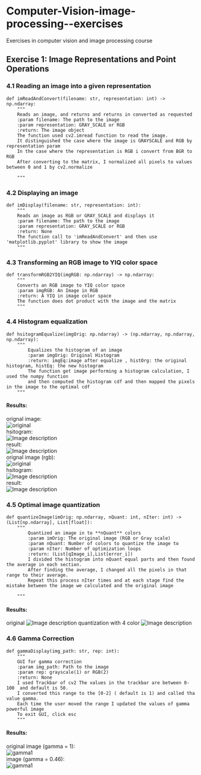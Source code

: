 # Computer-Vision-image-processing--exercises
Exercises in computer vision and image processing course
## Exercise 1: Image Representations and Point Operations
### 4.1 Reading an image into a given representation

```
def imReadAndConvert(filename: str, representation: int) -> np.ndarray:
    """
    Reads an image, and returns and returns in converted as requested
    :param filename: The path to the image
    :param representation: GRAY_SCALE or RGB
    :return: The image object
    The function used cv2.imread function to read the image.
    It distinguished the case where the image is GRAYSCALE and RGB by representation param
    In the case where the representation is RGB i convert from BGR to RGB
    After converting to the matrix, I normalized all pixels to values between 0 and 1 by cv2.normalize

    """
```

### 4.2 Displaying an image
```
def imDisplay(filename: str, representation: int):
    """
    Reads an image as RGB or GRAY_SCALE and displays it
    :param filename: The path to the image
    :param representation: GRAY_SCALE or RGB
    :return: None
    The function call to 'imReadAndConvert' and then use 'matplotlib.pyplot' library to show the image
    """
```
### 4.3 Transforming an RGB image to YIQ color space

```
def transformRGB2YIQ(imgRGB: np.ndarray) -> np.ndarray:
    """
    Converts an RGB image to YIQ color space
    :param imgRGB: An Image in RGB
    :return: A YIQ in image color space
    The function does dot product with the image and the matrix
    """
```
### 4.4 Histogram equalization

```
def hsitogramEqualize(imgOrig: np.ndarray) -> (np.ndarray, np.ndarray, np.ndarray):
    """
        Equalizes the histogram of an image
        :param imgOrig: Original Histogram
        :return: imgEq:image after equalize , histOrg: the original histogram, histEq: the new histogram
        The function get image performing a histogram calculation, I used the numpy function
        and then computed the histogram cdf and then mapped the pixels in the image to the optimal cdf
    """
```
#### Results:  
orignal image:  
![original](https://github.com/caron1211/Computer-Vision-image-processing--exercises/blob/master/Ex1/bac/bac_con.png?raw=true)  
hsitogram:  
![Image description](https://github.com/caron1211/Computer-Vision-image-processing--exercises/blob/master/Ex1/bac/histoOfhsitogramEqualize.png?raw=true)  
result:  
![Image description](https://github.com/caron1211/Computer-Vision-image-processing--exercises/blob/master/Ex1/bac/hsitogramEqualizeRes.png?raw=true)  
orignal image (rgb):  
![original](https://github.com/caron1211/Computer-Vision-image-processing--exercises/blob/master/Ex1/view/view.jpg?raw=true)  
hsitogram:  
![Image description](https://github.com/caron1211/Computer-Vision-image-processing--exercises/blob/master/Ex1/view/histoOfhsitogramEqualize.png?raw=true)  
result:  
![Image description](https://github.com/caron1211/Computer-Vision-image-processing--exercises/blob/master/Ex1/TestImg1.jpg?raw=true)


### 4.5 Optimal image quantization

```
def quantizeImage(imOrig: np.ndarray, nQuant: int, nIter: int) -> (List[np.ndarray], List[float]):
    """
        Quantized an image in to **nQuant** colors
        :param imOrig: The original image (RGB or Gray scale)
        :param nQuant: Number of colors to quantize the image to
        :param nIter: Number of optimization loops
        :return: (List[qImage_i],List[error_i])
        I divided the histogram into nQuant equal parts and then found the average in each section.
        After finding the average, I changed all the pixels in that range to their average.
        Repeat this process nIter times and at each stage find the mistake between the image we calculated and the original image

    """
```
#### Results:  

original
![Image description](https://github.com/caron1211/Computer-Vision-image-processing--exercises/blob/master/Ex1/fruits/fruits.jpg?raw=true)
quantization with 4 color
![Image description](https://github.com/caron1211/Computer-Vision-image-processing--exercises/blob/master/Ex1/TestImg2.jpg?raw=true)

### 4.6 Gamma Correction

```
def gammaDisplay(img_path: str, rep: int):
    """
    GUI for gamma correction
    :param img_path: Path to the image
    :param rep: grayscale(1) or RGB(2)
    :return: None
    I used Trackbar of cv2 The values in the trackbar are between 0-100  and default is 50.
    I converted this range to the [0-2] ( default is 1) and called tha value gamma.
    Each time the user moved the range I updated the values of gamma powerful image
    To exit GUI, click esc
    """
```
#### Results:  

original image (gamma = 1):  
![gamma1](https://github.com/caron1211/Computer-Vision-image-processing--exercises/blob/master/Ex1/gamma/gamma%201.PNG?raw=true)  
image (gamma = 0.46):  
![gamma1](https://github.com/caron1211/Computer-Vision-image-processing--exercises/blob/master/Ex1/gamma/gamma%200.46.PNG?raw=true)  

